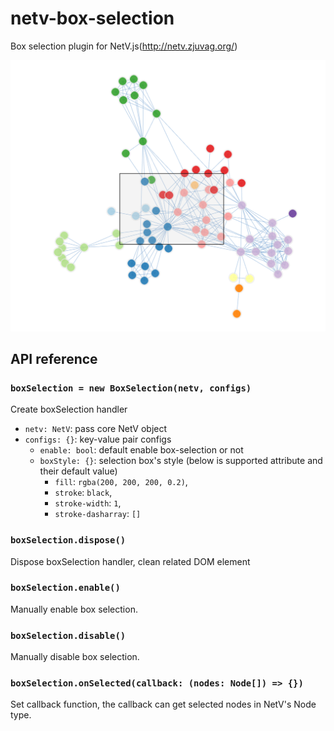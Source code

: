 # netv-box-selection

Box selection plugin for NetV.js(http://netv.zjuvag.org/)

![box-selection-demo](./images/box-selection.png)

## API reference

### `boxSelection = new BoxSelection(netv, configs)`

Create boxSelection handler

-   `netv: NetV`: pass core NetV object
-   `configs: {}`: key-value pair configs
    -   `enable: bool`: default enable box-selection or not
    -   `boxStyle: {}`: selection box's style (below is supported attribute and their default value)
        -   `fill`: `rgba(200, 200, 200, 0.2)`,
        -   `stroke`: `black`,
        -   `stroke-width`: `1`,
        -   `stroke-dasharray`: `[]`

### `boxSelection.dispose()`

Dispose boxSelection handler, clean related DOM element

### `boxSelection.enable()`

Manually enable box selection.

### `boxSelection.disable()`

Manually disable box selection.

### `boxSelection.onSelected(callback: (nodes: Node[]) => {})`

Set callback function, the callback can get selected nodes in NetV's Node type.
